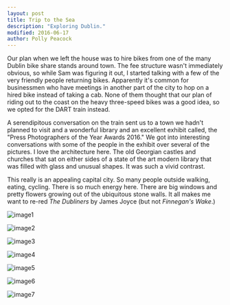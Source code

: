 ```yaml
---
layout: post
title: Trip to the Sea
description: "Exploring Dublin."
modified: 2016-06-17
author: Polly Peacock
---
```


Our plan when we left the house was to hire bikes from one of the many Dublin bike share stands around town. The fee structure wasn't immediately obvious, so while Sam was figuring it out, I started talking with a few of the very friendly people returning bikes. Apparently it's common for businessmen who have meetings in another part of the city to hop on a hired bike instead of taking a cab. None of them thought that our plan of riding out to the coast on the heavy three-speed bikes was a good idea, so we opted for the DART train instead.

A serendipitous conversation on the train sent us to a town we hadn't planned to visit and a wonderful library and an excellent exhibit called, the "Press Photographers of the Year Awards 2016." We got into interesting conversations with some of the people in the exhibit over several of the pictures. I love the architecture here. The old Georgian castles and churches that sat on either sides of a state of the art modern library that was filled with glass and unusual shapes. It was such a vivid contrast.

This really is an appealing capital city. So many people outside walking, eating, cycling. There is so much energy here. There are big windows and pretty flowers growing out of the ubiquitous stone walls. It all makes me want to re-red *The Dubliners* by James Joyce (but not *Finnegan's Wake*.)

![image1](/ireland-france/images/day3-1.JPG)

![image2](/ireland-france/images/day3-2.JPG)

![image3](/ireland-france/images/day3-3.JPG)

![image4](/ireland-france/images/day3-4.jpg)

![image5](/ireland-france/images/day3-5.JPG)

![image6](/ireland-france/images/day3-6.jpg )

![image7](/ireland-france/images/day3-7.JPG)

